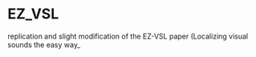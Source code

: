 # EZ_VSL
replication and slight modification of the EZ-VSL paper (Localizing visual sounds the easy way_
